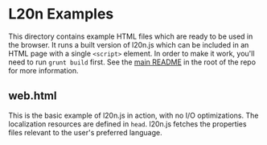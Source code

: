 L20n Examples
=============

This directory contains example HTML files which are ready to be used in the 
browser.  It runs a built version of l20n.js which can be included in an HTML 
page with a single `<script>` element.  In order to make it work, you'll need 
to run `grunt build` first.  See the [main README][] in the root of the repo 
for more information.

[main README]: ../README.md


web.html
------------

This is the basic example of l20n.js in action, with no I/O optimizations.  The 
localization resources are defined in `head`.  l20n.js fetches the properties 
files relevant to the user's preferred language.
